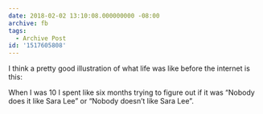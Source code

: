 ```yaml
---
date: 2018-02-02 13:10:08.000000000 -08:00
archive: fb
tags: 
  - Archive Post
id: '1517605808'
---
```


I think a pretty good illustration of what life was like before the internet is this: 

When I was 10 I spent like six months trying to figure out if it was “Nobody does it like Sara Lee” or “Nobody doesn’t like Sara Lee”.
